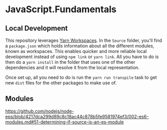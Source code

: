 # JavaScript.Fundamentals

## Local Development

This repository leverages [Yarn Workspaces](https://yarnpkg.com/lang/en/docs/workspaces/). In the `Source` folder, you'll
find a `package.json` which holds information about all the different modules, known as workspaces.
This enables quicker and more reliable local development instead of using `npm link` or `yarn link`.
All you have to do is then do a `yarn install` in the folder that uses one of the other dependencies and it will resolve it
from the local representation.

Once set up, all you need to do is run the `yarn run transpile` task to get new `dist` files for the other packages to make
use of.

## Modules

https://github.com/nodejs/node-eps/blob/4217dca299d89c8c18ac44c878b5fe9581974ef3/002-es6-modules.md#51-determining-if-source-is-an-es-module

